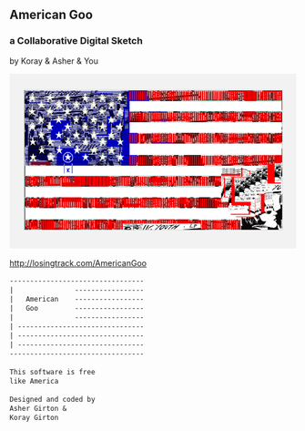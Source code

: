 ## American Goo

### a Collaborative Digital Sketch

by Koray &amp; Asher &amp; You

![screenshot](https://github.com/savagebrown/AmericanGoo/raw/master/screenshot.png)

http://losingtrack.com/AmericanGoo

    ---------------------------------
    |               -----------------
    |   American    -----------------
    |   Goo         -----------------
    |               -----------------
    | -------------------------------
    | -------------------------------
    | -------------------------------
    ---------------------------------

    This software is free
    like America

    Designed and coded by
    Asher Girton &
    Koray Girton


